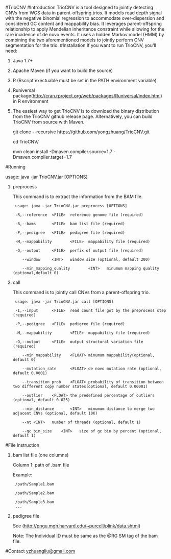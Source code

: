 #TrioCNV
#Introduction
TrioCNV is a tool designed to jointly detecting CNVs from WGS data in parent-offspring trios. It models read depth signal with the negative binomial regression to accommodate over-dispersion and considered GC content and mappability bias. It leverages parent-offspring relationship to apply Mendelian inheritance constraint while allowing for the rare incidence of de novo events. It uses a hidden Markov model (HMM) by combining the two aforementioned models to jointly perform CNV segmentation for the trio.
#Installation
If you want to run TrioCNV, you'll need:

1. Java 1.7+

2. Apache Maven (if you want to build the source)

3. R (Rscript exectuable must be set in the PATH environment variable)

4. Runiversal package(http://cran.rproject.org/web/packages/Runiversal/index.html) in R environment

5. The easiest way to get TrioCNV is to download the binary distribution from the TrioCNV github release page. Alternatively, you can build TrioCNV from source with Maven. 

	git clone --recursive https://github.com/yongzhuang/TrioCNV.git
	
	cd TrioCNV/
	
	mvn clean install -Dmaven.compiler.source=1.7 -Dmaven.compiler.target=1.7

#Running 

usage: java -jar TrioCNV.jar <COMMAND> [OPTIONS] 

1. preprocess 

	This command is to extract the information from the BAM file. 

		usage: java -jar TrioCNV.jar preprocess [OPTIONS] 

		-R,--reference  <FILE>  reference genome file (required)

		-B,--bams       <FILE>  bam list file (required)

		-P,--pedigree   <FILE>  pedigree file (required)

		-M,--mappability        <FILE>  mappability file (required)

		-O,--output     <FILE>  perfix of output file (required)

		   --window     <INT>   window size (optional, default 200)
		   
		   --min_mapping_quality        <INT>   minumum mapping quality (optional,default 0)

2. call 

	This command is to jointly call CNVs from a parent-offspring trio.

		usage: java -jar TrioCNV.jar call [OPTIONS] 

		-I,--input      <FILE>  read count file got by the preprocess step (required)

		-P,--pedigree   <FILE>  pedigree file (required)

		-M,--mappability        <FILE>  mappability file (required)

		-O,--output     <FILE>  output structural variation file (required)

		   --min_mappability    <FLOAT> minumum mappability(optional, default 0)
		   
		   --mutation_rate      <FLOAT> de novo mutation rate (optional, default 0.0001)
		   
		   --transition_prob    <FLOAT> probability of transition between two different copy number states(optional, default 0.00001)
		   
		   --outlier	<FLOAT>	the predefined percentage of outliers (optional, default 0.025)
		   
		   --min_distance       <INT>   minumum distance to merge two adjacent CNVs (optional, default 10K)
		   
		   --nt <INT>   number of threads (optional, default 1)
		   
		   --gc_bin_size	<INT>	size of gc bin by percent (optional, default 1)

#File Instruction

1. bam list file (one columns) 

	Column 1: path of .bam file

	Example: 

		/path/Sample1.bam

		/path/Sample2.bam

		/path/Sample3.bam
		...

2. pedigree file

	See (http://pngu.mgh.harvard.edu/~purcell/plink/data.shtml)

	Note: The Individual ID must be same as the @RG SM tag of the bam file.


#Contact
<yzhuangliu@gmail.com>
